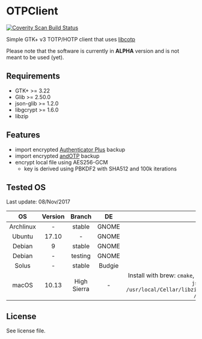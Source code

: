 # OTPClient
<a href="https://scan.coverity.com/projects/paolostivanin-otpclient">
  <img alt="Coverity Scan Build Status"
       src="https://scan.coverity.com/projects/12749/badge.svg"/>
</a>

Simple GTK+ v3 TOTP/HOTP client that uses [libcotp](https://github.com/paolostivanin/libcotp)

Please note that the software is currently in **ALPHA** version and is not meant to be used (yet).

## Requirements
- GTK+      >= 3.22
- Glib      >= 2.50.0
- json-glib >= 1.2.0
- libgcrypt >= 1.6.0
- libzip

## Features
- import encrypted [Authenticator Plus](https://www.authenticatorplus.com/) backup
- import encrypted [andOTP](https://github.com/flocke/andOTP) backup
- encrypt local file using AES256-GCM
  - key is derived using PBKDF2 with SHA512 and 100k iterations

## Tested OS
Last update: 08/Nov/2017

|OS|Version|Branch|DE|Notes|
|:-:|:----:|:----:|:-:|:--:|
|Archlinux|-|stable|GNOME|-|
|Ubuntu|17.10|-|GNOME|-|
|Debian|9|stable|GNOME|-|
|Debian|-|testing|GNOME|-|
|Solus|-|stable|Budgie|-|
|macOS|10.13|High Sierra|-|Install with brew: `cmake`, `gkt+3`, `gnome-icon-theme`, `libzip`, `libgcrypt`, `json-glib`. Then `ln -s /usr/local/Cellar/libzip/<VERSION>/lib/libzip/include/zipconf.h /usr/local/include/` |

## License
See license file.
 
